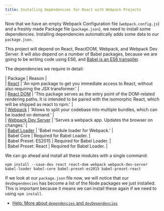 ```yaml
---
title: Installing Dependencies for React with Webpack Projects
---
```

Now that we have an empty Webpack Configuration file (`webpack.config.js`) and a freshly made Package file (`package.json`), we need to install some dependencies. Installing dependencies automatically adds some data to our `package.json`.

This project will depend on React, ReactDOM, Webpack, and Webpack Dev Server. It will also depend on a number of Babel packages, because we are going to be writing code using ES6, and [Babel is an ES6 transpiler](https://babeljs.io/).

The dependencies we require in detail:

| Package | Reason |  
| [React](https://www.npmjs.com/package/react) | 'An npm package to get you immediate access to React, without also requiring the JSX transformer.' |  
| [React DOM](https://www.npmjs.com/package/react-dom) | 'This package serves as the entry point of the DOM-related rendering paths. It is intended to be paired with the isomorphic React, which will be shipped as react to npm.' |  
| [Webpack](https://www.npmjs.com/package/webpack) | 'Allows to split your codebase into multiple bundles, which can be loaded on demand.' |  
| [Webpack Dev Server](https://www.npmjs.com/package/webpack-dev-server) | 'Serves a webpack app. Updates the browser on changes.' |  
| [Babel Loader](https://www.npmjs.com/package/babel-loader) | 'Babel module loader for Webpack.' |  
| Babel Core | Required for Babel Loader. |  
| Babel Preset: ES2015 | Required for Babel Loader. |  
| Babel Preset: React | Required for Babel Loader. |

We can go ahead and install all these modules with a single command:

    npm install --save-dev react react-dom webpack webpack-dev-server babel-loader babel-core babel-preset-es2015 babel-preset-react

If we look at our `package.json` file now, we will notice that our `devDependencies` has become a list of the Node packages we just installed. This is important because it means we can install these again if we need to using `npm install`.

*   [Help: More about `dependencies` and `devDependencies`](http://stackoverflow.com/a/22004559/4637110)